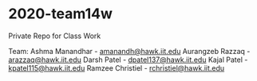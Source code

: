 # 2020-team14w
Private Repo for Class Work

Team:
Ashma Manandhar - amanandh@hawk.iit.edu
Aurangzeb Razzaq - arazzaq@hawk.iit.edu
Darsh Patel - dpatel137@hawk.iit.edu
Kajal Patel - kpatel115@hawk.iit.edu
Ramzee Christiel - rchristiel@hawk.iit.edu